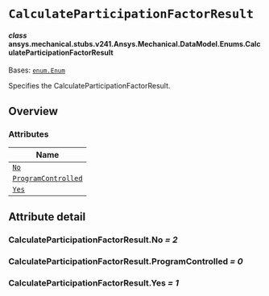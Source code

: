 <!-- vale off -->

<a id="calculateparticipationfactorresult"></a>

# `CalculateParticipationFactorResult`

<a id="ansys.mechanical.stubs.v241.Ansys.Mechanical.DataModel.Enums.CalculateParticipationFactorResult"></a>

#### *class* ansys.mechanical.stubs.v241.Ansys.Mechanical.DataModel.Enums.CalculateParticipationFactorResult

Bases: [`enum.Enum`](https://docs.python.org/3/library/enum.html#enum.Enum)

Specifies the CalculateParticipationFactorResult.

<!-- !! processed by numpydoc !! -->

<a id="overview"></a>

## Overview

### Attributes

| Name |
| ------------------------------------------------------------------------------ |
| [`No`](#CalculateParticipationFactorResult.No) |
| [`ProgramControlled`](#CalculateParticipationFactorResult.ProgramControlled) |
| [`Yes`](#CalculateParticipationFactorResult.Yes) |

<a id="attribute-detail"></a>

## Attribute detail

<a id="CalculateParticipationFactorResult.No"></a>

### CalculateParticipationFactorResult.No *= 2*

<a id="CalculateParticipationFactorResult.ProgramControlled"></a>

### CalculateParticipationFactorResult.ProgramControlled *= 0*

<a id="CalculateParticipationFactorResult.Yes"></a>

### CalculateParticipationFactorResult.Yes *= 1*

<!-- vale on -->
